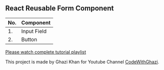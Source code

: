 ## React Reusable Form Component

|No. | Component|
|--- | --- |
|1. | Input Field |
|2. | Button |

[Please watch complete tutorial playlist](https://www.youtube.com/playlist?list=PLtUG3cTN2la1bCd3dvl2Vm9PBo7F413WK)

This project is made by Ghazi Khan for Youtube Channel [CodeWithGhazi](https://www.youtube.com/channel/UCio7gIFilw6wsgbTZAVOBrg).

